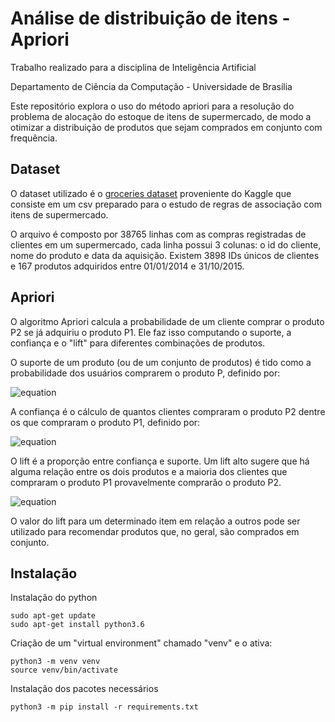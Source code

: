 # Análise de distribuição de itens - Apriori

Trabalho realizado para a disciplina de Inteligência Artificial

Departamento de Ciência da Computação - Universidade de Brasília

Este repositório explora o uso do método apriori para a resolução do problema de alocação do estoque de itens de supermercado, de modo a otimizar a distribuição de produtos que sejam comprados em conjunto com frequência.

## Dataset

O dataset utilizado é o [groceries dataset](https://www.kaggle.com/heeraldedhia/groceries-dataset) proveniente do Kaggle que consiste em um csv preparado para o estudo de regras de associação com itens de supermercado.

O arquivo é composto por 38765 linhas com as compras registradas de clientes em um supermercado, cada linha possui 3 colunas: o id do cliente, nome do produto e data da aquisição. Existem 3898 IDs únicos de clientes e 167 produtos adquiridos entre 01/01/2014 e 31/10/2015.

## Apriori

O algoritmo Apriori calcula a probabilidade de um cliente comprar o produto P2 se já adquiriu o produto P1. Ele faz isso computando o suporte, a confiança e o "lift" para diferentes combinações de produtos.

O suporte de um produto (ou de um conjunto de produtos) é tido como a probabilidade dos usuários comprarem o produto P, definido por:

![equation](https://latex.codecogs.com/png.latex?\huge&space;Suporte(P)&space;=&space;\frac{Numero\\:de\\:clientes\\:&space;que\\:&space;compraram\\:&space;P}{Numero\\:&space;total\\:&space;de\\:&space;clientes})

A confiança é o cálculo de quantos clientes compraram o produto P2 dentre os que compraram o produto P1, definido por:

![equation](https://latex.codecogs.com/png.latex?\huge&space;Confianca(P1\rightarrow&space;P2)&space;=&space;\frac{Clientes\\:&space;que\\:&space;compraram\\:&space;P1\\:&space;e\\:&space;P2}{Clientes\\:&space;que\\:&space;compraram\\:&space;P1})

O lift é a proporção entre confiança e suporte. Um lift alto sugere que há alguma relação entre os dois produtos e a maioria dos clientes que compraram o produto P1 provavelmente comprarão o produto P2.

![equation](https://latex.codecogs.com/png.latex?\huge&space;Lift(P1\rightarrow&space;P2)&space;=&space;\frac{Confianca(P1\rightarrow&space;P2)&space;}{Suporte(P1)})

O valor do lift para um determinado item em relação a outros pode ser utilizado para recomendar produtos que, no geral, são comprados em conjunto.

## Instalação

Instalação do python
```
sudo apt-get update
sudo apt-get install python3.6
```

Criação de um "virtual environment" chamado "venv" e o ativa:
```
python3 -m venv venv
source venv/bin/activate
```

Instalação dos pacotes necessários
```
python3 -m pip install -r requirements.txt
```